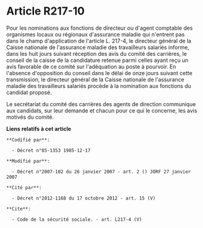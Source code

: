 # Article R217-10

Pour les nominations aux fonctions de directeur ou d'agent comptable des organismes locaux ou régionaux d'assurance maladie
qui n'entrent pas dans le champ d'application de l'article L. 217-4, le directeur général de la Caisse nationale de
l'assurance maladie des travailleurs salariés informe, dans les huit jours suivant réception des avis du comité des
carrières, le conseil de la caisse de la candidature retenue parmi celles ayant reçu un avis favorable de ce comité sur
l'adéquation au poste à pourvoir. En l'absence d'opposition du conseil dans le délai de onze jours suivant cette
transmission, le directeur général de la Caisse nationale de l'assurance maladie des travailleurs salariés procède à la
nomination aux fonctions du candidat proposé.

Le secrétariat du comité des carrières des agents de direction communique aux candidats, sur leur demande et chacun pour ce
qui le concerne, les avis motivés du comité.

**Liens relatifs à cet article**

	**Codifié par**:

	  - Décret n°85-1353 1985-12-17

	**Modifié par**:

	  - Décret n°2007-102 du 26 janvier 2007 - art. 2 () JORF 27 janvier 2007

	**Cité par**:

	  - Décret n°2012-1168 du 17 octobre 2012 - art. 15 (V)

	**Cite**:

	  - Code de la sécurité sociale. - art. L217-4 (V)
